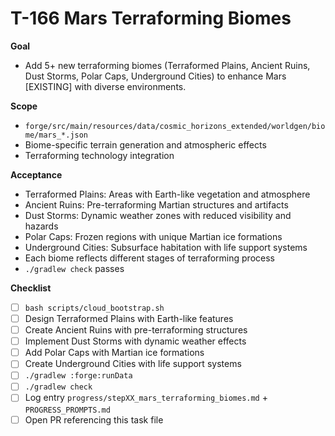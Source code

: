 # T-166 Mars Terraforming Biomes

**Goal**

- Add 5+ new terraforming biomes (Terraformed Plains, Ancient Ruins, Dust Storms, Polar Caps, Underground Cities) to enhance Mars [EXISTING] with diverse environments.

**Scope**

- `forge/src/main/resources/data/cosmic_horizons_extended/worldgen/biome/mars_*.json`
- Biome-specific terrain generation and atmospheric effects
- Terraforming technology integration

**Acceptance**

- Terraformed Plains: Areas with Earth-like vegetation and atmosphere
- Ancient Ruins: Pre-terraforming Martian structures and artifacts
- Dust Storms: Dynamic weather zones with reduced visibility and hazards
- Polar Caps: Frozen regions with unique Martian ice formations
- Underground Cities: Subsurface habitation with life support systems
- Each biome reflects different stages of terraforming process
- `./gradlew check` passes

**Checklist**

- [ ] `bash scripts/cloud_bootstrap.sh`
- [ ] Design Terraformed Plains with Earth-like features
- [ ] Create Ancient Ruins with pre-terraforming structures
- [ ] Implement Dust Storms with dynamic weather effects
- [ ] Add Polar Caps with Martian ice formations
- [ ] Create Underground Cities with life support systems
- [ ] `./gradlew :forge:runData`
- [ ] `./gradlew check`
- [ ] Log entry `progress/stepXX_mars_terraforming_biomes.md` + `PROGRESS_PROMPTS.md`
- [ ] Open PR referencing this task file
